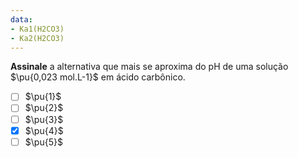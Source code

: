 ```yaml
---
data:
- Ka1(H2CO3)
- Ka2(H2CO3)
---
```


**Assinale** a alternativa que mais se aproxima do $\mathrm{pH}$ de uma solução $\pu{0,023 mol.L-1}$ em ácido carbônico.

- [ ] $\pu{1}$
- [ ] $\pu{2}$
- [ ] $\pu{3}$
- [x] $\pu{4}$
- [ ] $\pu{5}$